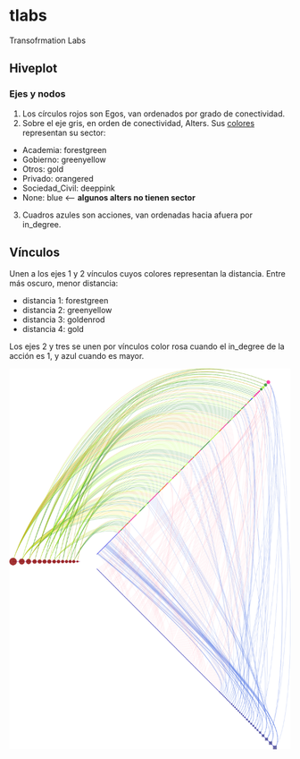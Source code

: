 # tlabs

Transofrmation Labs

## Hiveplot

### Ejes y nodos

 1. Los círculos rojos son Egos, van ordenados por grado de conectividad.
 2. Sobre el eje gris, en orden de conectividad, Alters. Sus [colores](http://www.december.com/html/spec/colorsvg.html) representan su sector:

   - Academia: forestgreen
   - Gobierno: greenyellow
   - Otros: gold
   - Privado: orangered
   - Sociedad_Civil: deeppink
   - None: blue <-- **algunos alters no tienen sector**

3. Cuadros azules son acciones, van ordenadas hacia afuera por in_degree.


## Vínculos

Unen a los ejes 1 y 2 vínculos cuyos colores representan la
distancia. Entre más oscuro, menor distancia:

 - distancia 1: forestgreen
 - distancia 2: greenyellow
 - distancia 3: goldenrod
 - distancia 4: gold


Los ejes 2 y tres se unen por vínculos color rosa cuando el in_degree
de la acción es 1, y azul cuando es mayor.

<img src="fobject/agency.png" >
